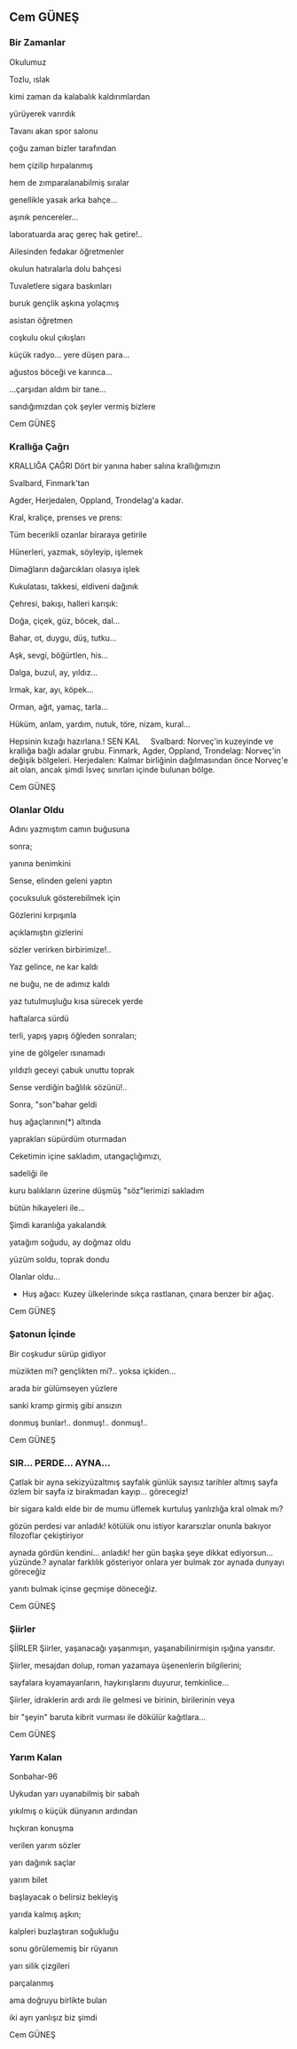 ## Cem GÜNEŞ

### Bir Zamanlar
Okulumuz

Tozlu, ıslak

kimi zaman da kalabalık kaldırımlardan

yürüyerek varırdık

Tavanı akan spor salonu

çoğu zaman bizler tarafından

hem çizilip hırpalanmış

hem de zımparalanabilmiş sıralar

genellikle yasak arka bahçe...

aşınık pencereler...

laboratuarda araç gereç hak getire!..

Ailesinden fedakar öğretmenler

okulun hatıralarla dolu bahçesi

Tuvaletlere sigara baskınları

buruk gençlik aşkına yolaçmış

asistan öğretmen

coşkulu okul çıkışları

küçük radyo... yere düşen para...

ağustos böceği ve karınca...

...çarşıdan aldım bir tane...

sandığımızdan çok şeyler vermiş bizlere

Cem GÜNEŞ

### Krallığa Çağrı

KRALLIĞA ÇAĞRI
Dört bir yanına haber salına krallığımızın

Svalbard, Finmark'tan

Agder, Herjedalen, Oppland, Trondelag'a kadar. 

Kral, kraliçe, prenses ve prens:

Tüm becerikli ozanlar biraraya getirile

Hünerleri, yazmak, söyleyip, işlemek

Dimağların dağarcıkları olasıya işlek

Kukulatası, takkesi, eldiveni dağınık

Çehresi, bakışı, halleri karışık:

Doğa, çiçek, güz, böcek, dal...

Bahar, ot, duygu, düş, tutku...

Aşk, sevgi, böğürtlen, his...

Dalga, buzul, ay, yıldız...

Irmak, kar, ayı, köpek...

Orman, ağıt, yamaç, tarla...

Hüküm, anlam, yardım, nutuk, töre, nizam, kural...

Hepsinin kızağı hazırlana.!
SEN KAL
 
 
Svalbard: Norveç'in kuzeyinde ve krallığa bağlı
adalar grubu.
Finmark, Agder, Oppland, Trondelag: Norveç'in değişik bölgeleri.
Herjedalen: Kalmar birliğinin dağılmasından önce Norveç'e
ait olan, ancak 
şimdi İsveç sınırları içinde bulunan bölge.

Cem GÜNEŞ

### Olanlar Oldu

Adını yazmıştım camın buğusuna

sonra;

yanına benimkini

Sense, elinden geleni yaptın

çocuksuluk gösterebilmek için

Gözlerini kırpışınla

açıklamıştın gizlerini

sözler verirken birbirimize!..

Yaz gelince, ne kar kaldı

ne buğu, ne de adımız kaldı

yaz tutulmuşluğu kısa sürecek yerde

haftalarca sürdü

terli, yapış yapış öğleden sonraları;

yine de gölgeler ısınamadı

yıldızlı geceyi çabuk unuttu toprak

Sense verdiğin bağlılık sözünü!..

Sonra, "son"bahar geldi

huş ağaçlarının(*) altında

yaprakları süpürdüm oturmadan

Ceketimin içine sakladım, utangaçlığımızı,

sadeliği ile

kuru balıkların üzerine düşmüş "söz"lerimizi
sakladım

bütün hikayeleri ile...

Şimdi karanlığa yakalandık

yatağım soğudu, ay doğmaz oldu

yüzüm soldu, toprak dondu

Olanlar oldu...
* Huş ağacı: Kuzey ülkelerinde sıkça
rastlanan, çınara benzer bir ağaç.

Cem GÜNEŞ

### Şatonun İçinde

Bir coşkudur sürüp gidiyor

müzikten mi? gençlikten mi?.. yoksa içkiden...

arada bir gülümseyen yüzlere

sanki kramp girmiş gibi ansızın

donmuş bunlar!.. donmuş!.. donmuş!..

Cem GÜNEŞ

### SIR... PERDE... AYNA...

Çatlak bir ayna
sekizyüzaltmış sayfalık günlük
sayısız tarihler
altmış sayfa özlem
bir sayfa iz birakmadan kayıp...
görecegiz!

bir sigara kaldı elde
bir de mumu üflemek
kurtuluş yanlızlığa kral olmak mı?

gözün perdesi var anladık!
kötülük onu istiyor
kararsızlar onunla bakıyor
filozoflar çekiştiriyor

aynada gördün kendini... anladık!
her gün başka şeye dikkat ediyorsun... yüzünde.?
aynalar farklılık gösteriyor
onlara yer bulmak zor
aynada dunyayı göreceğiz

yanıtı bulmak içinse
geçmişe döneceğiz.

Cem GÜNEŞ

### Şiirler

ŞİİRLER
Şiirler, yaşanacağı yaşanmışın, yaşanabilinirmişin
ışığına yansıtır.

Şiirler, mesajdan dolup, roman yazamaya üşenenlerin
bilgilerini;

sayfalara kıyamayanların, haykırışlarını duyurur,
temkinlice...

Şiirler, idraklerin ardı ardı ile gelmesi ve birinin,
birilerinin veya

bir "şeyin" baruta kibrit vurması ile dökülür kağıtlara...

Cem GÜNEŞ

### Yarım Kalan

Sonbahar-96

Uykudan yarı uyanabilmiş bir sabah

yıkılmış o küçük dünyanın ardından

hıçkıran konuşma

verilen yarım sözler

yarı dağınık saçlar

yarım bilet

başlayacak o belirsiz bekleyiş

yarıda kalmış aşkın;

kalpleri buzlaştıran soğukluğu

sonu görülememiş bir rüyanın

yarı silik çizgileri

parçalanmış

ama doğruyu birlikte bulan

iki ayrı yanlışız biz şimdi

Cem GÜNEŞ